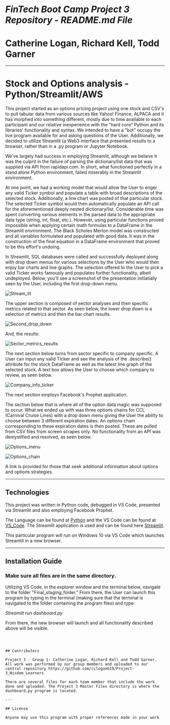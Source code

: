 
# *FinTech Boot Camp Project 3 Repository - README.md File*
# Catherine Logan, Richard Kell, Todd Garner
---


# Stock and Options analysis - Python/Streamlit/AWS

This project started as an options pricing project using one stock and CSV's to pull tabular data from various sources like Yahoo! Finance, ALPACA and it has morphed into something different, mostly due to time available to each participant and our relative inexperience with the "hard core" Python and its libraries' functionality and syntax.  We intended to have a "bot" occupy the live program available for and asking questions of the User.  Additionally, we decided to utilize Streamlit (a Web3 interface that presented results to a browser, rather than in a .py program or Jupyter Notebook.  

We've largely had success in employing Streamlit, although we believe it was the culprit in the failure of parsing the dictionary/list data that was supplied via API from rapidapi.com.  In short, what functioned perfectly in a stand alone Python environment, failed miserably in the Streamlit environment.  

At one point, we had a working model that would allow the User to enger any valid Ticker symbol and populate a table with broad descriptions of the selected stock.  Additionally, a line chart was posted of that particular stock.  The selected Ticker symbol would then automatically populate an API call for the aforementioned deeply nested dictionary/list.  Considerable time was spent converting various elements in the parsed data to the appropriate data type (string, int, float, etc.).  However, using particular functions proved impossible when applying certain math formulas to a DataFrame in the Streamlit environment.  The Black Scholes Merton model was constructed and all variables formulated and populated with good data.  It was in the construction of the final equation in a DataFrame environment that proved to be this effort's undoing.  

In Streamlit, SQL databases were called and successfully deployed along with drop down menus for various selections by the User who would then enjoy bar charts and line graphs.  The selection offered to the User to pick a valid Ticker works famously and populates further functionality, albeit undeployed.  Below, you'll see a screenshot of the presentation initiatially seen by the User, including the first drop-down menu.  

![Stream_lit](Initial_streamlit_screen.png)

The upper section is composed of sector analyses and then specific metrics related to that sector.  As seen below, the lower drop down is a selection of metrics and then the bar chart results.

![Second_drop_down](Second_drop_down.png)

And, the results:

![Sector_metrics_results](sector_metrics_results.png)

The next section below turns from sector specific to company specific.  A User can input any valid Ticker and see the analysis of the .describe() attribute for the stock DataFrame as well as the latest line graph of the selected stock.  A text box allows the User to choose which company to review, as seen below.

![Company_info_ticker](Company_info_ticker.png)

The next section employs Facebook's Prophet application.  






The section below that is where all of the option data magic was supposed to occur.  What we ended up with was three options chains for CCL (Carnival Cruise Lines) with a drop down menu giving the User the ability to choose between 3 different expiration dates.  An options chain corresponding to these expiration dates is then posted.  These are pulled from CSV files from screen scrapes only.  No functionality from an API was demystified and resolved, as seen below.  

![Options_menu](options_menu.png)

![Options_chain](options_chain.png)

A link is provided for those that seek additional information about options and options strategies. 

---

## Technologies

This project was written in Python code, debugged in VS Code, presented via Streamlit and also employing Facebook Prophet.    

The Language can be found at [Python](<http://python.org>) and the VS Code can be found at [VS_Code](https://code.visualstudio.com/). The Streamlit application is used and can be found here [Streamlit](https://streamlit.io/).  

This particular program will run on Windows 10 via VS Code which launches Streamlit in a new browser.  

---

## Installation Guide

### Make sure all files are in the same directory. 
Utilizing VS Code, in the explorer window and the terminal below, navigate to the folder "Final_staging_folder."  From there, the User can launch this program by typing in the terminal (making sure that the terminal is navigated to the folder containing the program files) and type: 

*Streamlit run dashboard.py*  

From there, the new browser will launch and all functionality described above will be visible.  
```



## Contributors

Project 3 - Group 1: Catherine Logan, Richard Kell and Todd Garner.  All work was performed by our group members and uploaded to our central repository https://github.com/cclogan619/Project-3_Wisdom_Learners

There are several files for each team member that include the work done and uploaded. The Project 3 Master Files directory is where the dashboard.py program is located.  

---

## License

Anyone may use this program with proper references made in your work
